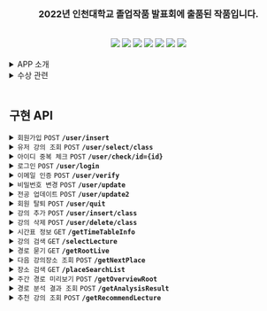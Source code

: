 <div align=center><span style='center'><h3> 2022년 인천대학교 졸업작품 발표회에 출품된 작품입니다.</h3></span></div><br>

<div align=center><img src="https://img.shields.io/badge/IntelliJ-000000?style=flat&logo=IntelliJ IDEA&logoColor=white"/> <img src="https://img.shields.io/badge/Spring-6DB33F?style=flat&logo=Spring Boot&logoColor=white"/> <img src="https://img.shields.io/badge/Spring Boot-6DB33F?style=flat&logo=Spring Boot&logoColor=white"/> <img src="https://img.shields.io/badge/Spring Security-6DB33F?style=flat&logo=Spring Security&logoColor=white"> <img src="https://img.shields.io/badge/Spring Data JPA-6DB33F?style=flat&logo=Databricks&logoColor=white"> <img src="https://img.shields.io/badge/Java-6DB33F?style=flat&logo=JAVA&logoColor=white"> <img src="https://img.shields.io/badge/MySQL-4479A1?style=flat&logo=MySQL&logoColor=white"></div>

<br>

<details>
<summary> APP 소개 </summary>

<br>

![inunavi](https://user-images.githubusercontent.com/85429793/235772684-2e480f82-1a84-4792-a270-5609f6b9bb39.png)

<div align=center> 서비스 기간 : 2022.03.02 ~ 2022.12.29
 
<br><br>
[playstore](https://play.google.com/store/apps/details?id=com.maru.inunavi)
<br>

<b> 캠퍼스 지리에 익숙치 않은 신입생 및 복학생을 위한 안드로이드 교내 지도 어플. </b><br>
<b> 서버단을 작성하였으며 9개월 간 약 400명의 이용자에게 서비스를 제공하였습니다.</b>
</div>

</details>

<details>
<summary> 수상 관련 </summary>

<br>

![KakaoTalk_20230503_043420577_06](https://user-images.githubusercontent.com/85429793/235777867-efeba544-5417-47da-9a67-27cdd1d2313c.jpg)

- [대회 정보](https://www.inu.ac.kr/user/indexSub.do?codyMenuSeq=1477369&siteId=isis&dum=dum&boardId=490566&page=1&command=albumView&boardSeq=681579&chkBoxSeq=&categoryId=&categoryDepth=)<br>

</details>

<br>

## 구현 API

<details>
 <summary><code>회원가입</code> <code>POST</code> <code><b>/user/insert</b></code></summary>
 
<br>

> ### Parameters
> ```java
> email : 이메일
> password : 비밀번호
> major : 전공
>```
>
> ### Responses
> <details open><summary>success</summary> 
> <br>
>
> ```HTTP
> HTTP/1.1 200 OK
> Content-Type: application/json;charset=UTF-8
>
>{
>    "success": "true",
>    "email": "liardanc3@gmail.com"
>}
> ```
> </details>
>
> <details><summary>failure</summary> 
> <br>
>
> ```java
> HTTP/1.1 500 Internal Server Error
> Content-Type: application/json;charset=UTF-8
>
>{
>    "success": "false",
>    "email": "liardanc3@gmail.com"
>}
> ```
> </details>
>
> ### Run example
>
> ![insert](https://github.com/liardanc3/inunavi/assets/85429793/2709b32c-193a-4e82-a769-2f66f7bcbd8f)
></details>
></details>

<details>
 <summary><code>유저 강의 조회</code> <code>POST</code> <code><b>/user/select/class</b></code> </summary>

<br>

> ### Parameters
> ```java
> email : 이메일
>```
> 
>
> ### Responses
> <details open><summary>success</summary> 
> <br>
>
> ```HTTP
> HTTP/1.1 200 OK
> Content-Type: application/json;charset=UTF-8
>
>{
>    "response": [
>        {
>            "id": "799",
>            "department": "컴퓨터공학부",
>            "grade": "3",
>            "category": "전공필수",
>            "number": "IAA6021002",
>            "lectureName": "컴퓨터네트워크",
>            "professor": "---",
>            "classRoomRaw": "제7호관 정보기술대학-504 강의실(중)-1[SH504]",
>            "classTimeRaw": "\" [SH504:화(2B-3),금(7-8A)]\"",
>            "classRoom": "SH504,SH504,",
>            "classTime": "69-71,222-224,",
>            "how": "-",
>            "point": "3",
>            "formattedTime": "화 10:30 - 12:00, 금 15:00 - 17:00"
>        }
>    ]
>}
> ```
> </details>
>
> <details><summary>failure</summary> 
> <br>
>
> ```java
> HTTP/1.1 500 Internal Server Error
> Content-Type: application/json;charset=UTF-8
>
>{
>    "response": []
>}
> ```
></details>
>
>
> ### Run example
>
>![select-class](https://github.com/liardanc3/inunavi/assets/85429793/e73408a4-a6b8-426e-81e0-44648c36b0db)
> </details>
> </details>

<details>
 <summary><code>아이디 중복 체크</code> <code>POST</code> <code><b>/user/check/id={id}</b></code> </summary>

<br>

> ### Parameters
> ```java
> email : 이메일
>```
> 
>
> ### Responses
> <details open><summary>success</summary> 
> <br>
>
> ```HTTP
> HTTP/1.1 200 OK
> Content-Type: application/json;charset=UTF-8
>
>{
>    "success": "true",
>    "email": "liardanc3@gmail.com"
>}
> ```
> </details>
>
> ### Run example
>
> ![user-check-id](https://github.com/liardanc3/inunavi/assets/85429793/ebbc7813-15a0-4aa4-bfe4-072452820ac2)
> </details>
> </details>

<details>
 <summary><code>로그인</code> <code>POST</code> <code><b>/user/login</b></code> </summary>

<br>

> ### Parameters
> ```java
> email : 이메일
> password : 비밀번호
>```
> 
>
> ### Responses
> <details open><summary>success</summary> 
> <br>
>
> ```HTTP
> HTTP/1.1 200 OK
> Content-Type: application/json;charset=UTF-8
>
>{
>    "success": "true",
>    "email": "liardanc3@gmail.com"
>}
> ```
> </details>
>
> <details><summary>failure</summary> 
> <br>
>
> ```java
> HTTP/1.1 500 Internal Server Error
> Content-Type: application/json;charset=UTF-8
>
>{
>    "success": "false",
>    "email": "liardanc3@gmail.com",
>    "message": "로그인 실패"
>}
> ```
></details>
>
>
> ### Run example
>
> ![login](https://github.com/liardanc3/inunavi/assets/85429793/4cad3f58-b8ec-4c6e-bb4f-34ea9474e3a1)
> </details>
> </details>

<details>
 <summary><code>이메일 인증</code> <code>POST</code> <code><b>/user/verify</b></code> </summary>

<br>

> ### Parameters
> ```java
> email : 이메일
>```
> 
>
> ### Responses
> <details open><summary>success</summary> 
> <br>
>
> ```HTTP
> HTTP/1.1 200 OK
> Content-Type: application/json;charset=UTF-8
>
>{
>    "success": "true",
>    "code": "4b52bb9f"
>}
> ```
> </details>
>
> <details><summary>failure</summary> 
> <br>
>
> ```java
> HTTP/1.1 500 Internal Server Error
> Content-Type: application/json;charset=UTF-8
>
>{
>    "success": "false",
>    "message": "Unauthorized Access"
>}
> ```
></details>
>
>
> ### Run example
>
> ![verify](https://github.com/liardanc3/inunavi/assets/85429793/cf80d0e8-16e7-43c9-9e8a-92dc5b2f23ae)
> </details>
> </details>

<details>
 <summary><code>비밀번호 변경</code> <code>POST</code> <code><b>/user/update</b></code> </summary>

<br>

> ### Parameters
> ```java
> email : 이메일
> newPassword : 새로운 비밀번호
>```
> 
>
> ### Responses
> <details open><summary>success</summary> 
> <br>
>
> ```HTTP
> HTTP/1.1 200 OK
> Content-Type: application/json;charset=UTF-8
>
>{
>    "success": "true",
>    "email": "test@gmail.com"
>}
> ```
> </details>
>
> <details><summary>failure</summary> 
> <br>
>
> ```java
> HTTP/1.1 500 Internal Server Error
> Content-Type: application/json;charset=UTF-8
>
>{
>    "success": "false",
>    "email": "not_present_email@no.com"
>}
> ```
></details>
>
>
> ### Run example
>
> ![updatepassword](https://github.com/liardanc3/inunavi/assets/85429793/8937e6a8-752e-4ac9-aa7e-1da877126fad)
> </details>
> </details>

<details>
 <summary><code>전공 업데이트</code> <code>POST</code> <code><b>/user/update2</b></code> </summary>

<br>

> ### Parameters
> ```java
> email : 이메일
> newMajor : 새로운 전공
>```
> 
>
> ### Responses
> <details open><summary>success</summary> 
> <br>
>
> ```HTTP
> HTTP/1.1 200 OK
> Content-Type: application/json;charset=UTF-8
>
>{
>    "success": "true",
>    "email": "liardanc3@gmail.com"
>}
> ```
> </details>
>
> <details><summary>failure</summary> 
> <br>
>
> ```java
> HTTP/1.1 500 Internal Server Error
> Content-Type: application/json;charset=UTF-8
>
>{
>    "success": "false",
>    "email": "not_present_email@no.com"
>}
> ```
></details>
>
>
> ### Run example
>
> ![update2](https://github.com/liardanc3/inunavi/assets/85429793/636de0e0-d206-4a1d-b640-bc9b4d624bde)
> </details>
> </details>

<details>
 <summary><code>회원 탈퇴</code> <code>POST</code> <code><b>/user/quit</b></code> </summary>

<br>

> ### Parameters
> ```java
> email : 이메일
> password : 비밀번호
>```
> 
>
> ### Responses
> <details open><summary>success</summary> 
> <br>
>
> ```HTTP
> HTTP/1.1 200 OK
> Content-Type: application/json;charset=UTF-8
>
>{
>    "success": "true",
>    "email": "test@gmail.com"
>}
> ```
> </details>
>
> <details><summary>failure</summary> 
> <br>
>
> ```java
> HTTP/1.1 500 Internal Server Error
> Content-Type: application/json;charset=UTF-8
>
>{
>    "success": "false",
>    "email": "not_present_email@no.com"
>}
> ```
></details>
>
>
> ### Run example
>
> ![quit](https://github.com/liardanc3/inunavi/assets/85429793/d413784f-d4a5-480d-8292-43a94e5d78ac)
> </details>
> </details>

<details>
 <summary><code>강의 추가</code> <code>POST</code> <code><b>/user/insert/class</b></code> </summary>

<br>

> ### Parameters
> ```java
> email : 이메일
> class_id : 강좌번호
>```
> 
>
> ### Responses
> <details open><summary>success</summary> 
> <br>
>
> ```HTTP
> HTTP/1.1 200 OK
> Content-Type: application/json;charset=UTF-8
>
>{
>    "success": "true",
>    "email": "test@gmail.com"
>}
> ```
> </details>
>
> <details><summary>failure</summary> 
> <br>
>
> ```java
> HTTP/1.1 500 Internal Server Error
> Content-Type: application/json;charset=UTF-8
>
>{
>    "success": "false",
>    "email": "test@gmail.com"
>}
> ```
></details>
>
>
> ### Run example
>
> ![insert-class](https://github.com/liardanc3/inunavi/assets/85429793/06515652-a462-46bd-b299-b6ac2122142b)
> </details>
> </details>

<details>
 <summary><code>강의 삭제</code> <code>POST</code> <code><b>/user/delete/class</b></code> </summary>

<br>

> ### Parameters
> ```java
> email : 이메일
> class_id : 강의번호
>```
> 
>
> ### Responses
> <details open><summary>success</summary> 
> <br>
>
> ```HTTP
> HTTP/1.1 200 OK
> Content-Type: application/json;charset=UTF-8
>
>{
>    "success": "true",
>    "email": "test@gmail.com"
>}
> ```
> </details>
>
> <details><summary>failure</summary> 
> <br>
>
> ```java
> HTTP/1.1 500 Internal Server Error
> Content-Type: application/json;charset=UTF-8
>
>{
>    "success": "false",
>    "email": "test@gmail.com"
>}
> ```
></details>
>
>
> ### Run example
>
> ![delete-class](https://github.com/liardanc3/inunavi/assets/85429793/39413b70-5ba4-494c-b424-47be04716d6a)
> </details>
> </details>

<details>
 <summary><code>시간표 정보</code> <code>GET</code> <code><b>/getTimeTableInfo</b></code> </summary>

<br>

> ### Responses
> <details open><summary>success</summary> 
> <br>
>
> ```HTTP
> HTTP/1.1 200 OK
> Content-Type: application/json;charset=UTF-8
>
>{
>    "response": {
>        "year": "2023",
>        "semester": "여름",
>        "majorArrayString": "국어국문학과,영어영문학과,독어독문학과,불어불문학과,일어일문학과,중어중국학과,수학과,물리학과,화학과,소비자ㆍ아동학과,패션산업학과,해양학과,사회복지학과,신문방송학과,문헌정보학과,창의인재개발학과,행정학과,정치외교학과,경제학과,경제학과(야),무역학부,무역학부(야),소비자학과,기계공학과,기계공학과(야),메카트로닉스공학과,전기공학과,전자공학과,전자공학과(야),산업경영공학과,산업경영공학과(야),안전공학과,신소재공학과,에너지화학공학과,컴퓨터공학부,컴퓨터공학부(야),정보통신공학과,임베디드시스템공학과,경영학부,세무회계학과,조형예술학부,한국화전공,서양화전공,디자인학부,공연예술학과,체육학부,운동건강학부,국어교육과,영어교육과,일어교육과,수학교육과,체육교육과,유아교육과,역사교육과,윤리교육과,도시행정학과,도시건축학부,건축공학전공,도시건축학전공,도시공학과,도시환경공학부,건설환경공학전공,환경공학전공,생명과학부,생명과학전공,분자의생명전공,생명공학부,생명공학전공,나노바이오전공,동북아국제통상학부,한국통상전공,법학부,광전자공학전공(연계),물류학전공(연계),인공지능소프트웨어연계전공,창의적디자인연계전공,뷰티산업연계전공,인문문화예술기획연계전공,소셜데이터사이언스연계전공,전체",
>        "CSEArrayString": "대학영어2,Academic English,컴퓨팅적사고와SW,글쓰기이론과실제,대학영어회화2,전체",
>        "categoryListString": "전공기초,전공선택,전공필수,교양필수,기초과학,교양선택,교직,일반선택,군사학,전체"
>    }
>}
> ```
> </details>
> </details>

<details>
 <summary><code>강의 검색</code> <code>GET</code> <code><b>/selectLecture</b></code> </summary>

<br>

> ### Parameters
> ```java
> main_keyword : 검색 단어
> keyword_option : 검색 옵션(과목명, 교수명)
>```
> 
>
> ### Responses
> <details open><summary>success</summary> 
> <br>
>
> ```HTTP
> HTTP/1.1 200 OK
> Content-Type: application/json;charset=UTF-8
>
>{
>    "response": [
>        {
>            "id": 767,
>            "department": "컴퓨터공학부",
>            "grade": "1",
>            "category": "교양필수",
>            "number": "XAA1359031",
>            "professor": "XXX",
>            "classRoomRaw": "제7호관 정보기술대학-304 강의실(대)-계단식[SH304]",
>            "classTimeRaw": "\" [SH304:화(2)(3),목(6)]\"",
>            "classRoom": "SH304,SH304",
>            "classTime": "68-71,172-173,",
>            "how": "-",
>            "point": "3",
>            "realTime": "화 10:00 - 12:00, 목 14:00 - 15:00",
>            "lecturename": "대학수학(2)"
>        }
>     ]
>}
> ```
> </details>
>
> <details><summary>failure</summary> 
> <br>
>
> ```java
> HTTP/1.1 200 OK
> Content-Type: application/json;charset=UTF-8
>
>{
>    "response": []
>}
> ```
></details>
>
>
> ### Run example
>
> ![selectlecture](https://github.com/liardanc3/inunavi/assets/85429793/52e82a68-a1f4-40f7-9767-f89150d5c539)
> </details>
> </details>

<details>
 <summary><code>경로 묻기</code> <code>GET</code> <code><b>/getRootLive</b></code> </summary>

<br>

> ### Parameters
> ```java
> email : 이메일
>```
> 
>
> ### Responses
> <details open><summary>success</summary> 
> <br>
>
> ```HTTP
> HTTP/1.1 200 OK
> Content-Type: application/json;charset=UTF-8
>
>{
>    "success": "true",
>    "email": "liardanc3@gmail.com"
>}
> ```
> </details>
>
> <details><summary>failure</summary> 
> <br>
>
> ```java
> HTTP/1.1 500 Internal Server Error
> Content-Type: application/json;charset=UTF-8
>
>{
>    "response": []
>}
> ```
></details>
>
>
> ### Run example
>
> ![getrootlive](https://github.com/liardanc3/inunavi/assets/85429793/31505e6c-5c92-48cb-87b9-dc91f8437b42)
> </details>
> </details>

<details>
 <summary><code>다음 강의장소 조회</code> <code>POST</code> <code><b>/getNextPlace</b></code> </summary>

<br>

> ### Parameters
> ```java
> email : 이메일
>```
> 
>
> ### Responses
> <details open><summary>success</summary> 
> <br>
>
> ```HTTP
> HTTP/1.1 200 OK
> Content-Type: application/json;charset=UTF-8
>
>{
>    "success": "true",
>    "email": "liardanc3@gmail.com"
>}
> ```
> </details>
>
> <details><summary>failure</summary> 
> <br>
>
> ```java
> HTTP/1.1 500 Internal Server Error
> Content-Type: application/json;charset=UTF-8
>
>{
>    "response": []
>}
> ```
></details>
>
>
> ### Run example
>
> ![getnextplace](https://github.com/liardanc3/inunavi/assets/85429793/29e59910-ddea-4385-a45f-559b4b949652)
> </details>
> </details>


<details>
 <summary><code>장소 검색</code> <code>GET</code> <code><b>/placeSearchList</b></code> </summary>

<br>

> ### Parameters
> ```java
> searchKeyword : 검색어
> myLocation : 현재 좌표
>```
> 
>
> ### Responses
> <details open><summary>success</summary> 
> <br>
>
> ```HTTP
> HTTP/1.1 200 OK
> Content-Type: application/json;charset=UTF-8
>
>{
>    "response": [
>        {
>            "placeCode": "FOODSTU0,CAFECDSTU0",
>            "title": "학생식당",
>            "sort": "식당",
>            "distance": 1011.9700490800614,
>            "location": "37.374161554994025, 126.63175437187864",
>            "time": "점심 10:30 ~ 14:00 · 저녁 17:00 ~ 18:30",
>            "callNum": "-"
>        },
>        {
>            "placeCode": "FOODSTU1,CONGSSTU1",
>            "title": "제1기숙사 식당",
>            "sort": "식당",
>            "distance": 1127.305253103789,
>            "location": "37.37357062725584, 126.62995831475537",
>            "time": "아침 08:00 ~ 10:00 · 점심 11:30 ~ 13:30 ",
>            "callNum": "-"
>        }
>    ]
>}
> ```
> </details>
>
>
> ### Run example
>
> ![placeSearchList](https://github.com/liardanc3/inunavi/assets/85429793/8d533b83-eaaf-47a2-8fd5-81c4dd3568bb)
> </details>
> </details>


<details>
 <summary><code>주간 경로 미리보기</code> <code>POST</code> <code><b>/getOverviewRoot</b></code> </summary>

<br>

> ### Parameters
> ```java
> email : 이메일
>```
> 
>
> ### Responses
> <details open><summary>success</summary> 
> <br>
>
> ```HTTP
> HTTP/1.1 200 OK
> Content-Type: application/json;charset=UTF-8
>
>{
>    "success": "true",
>    "email": "liardanc3@gmail.com"
>}
> ```
> </details>
>
> <details><summary>failure</summary> 
> <br>
>
> ```java
> HTTP/1.1 500 Internal Server Error
> Content-Type: application/json;charset=UTF-8
>
>{
>    "response": []
>}
> ```
></details>
>
>
> ### Run example
>
> ![getoverview](https://github.com/liardanc3/inunavi/assets/85429793/9f8a5b6a-3239-4d21-8376-56ff421180c6)
> </details>
> </details>

<details>
 <summary><code>경로 분석 결과 조회</code> <code>POST</code> <code><b>/getAnalysisResult</b></code> </summary>

<br>

> ### Parameters
> ```java
> email : 이메일
>```
> 
>
> ### Responses
> <details open><summary>success</summary> 
> <br>
>
> ```HTTP
> HTTP/1.1 200 OK
> Content-Type: application/json;charset=UTF-8
>
>{
>    "success": "true",
>    "email": "liardanc3@gmail.com"
>}
> ```
> </details>
>
> <details><summary>failure</summary> 
> <br>
>
> ```java
> HTTP/1.1 500 Internal Server Error
> Content-Type: application/json;charset=UTF-8
>
>{
>    "response": []
>}
> ```
></details>
>
>
> ### Run example
>
> ![analysisresult](https://github.com/liardanc3/inunavi/assets/85429793/a2442ae7-49e3-4b2e-a200-6d8698c5c42f)
> </details>
> </details>


<details>
 <summary><code>추천 강의 조회</code> <code>POST</code> <code><b>/getRecommendLecture</b></code> </summary>

<br>

> ### Parameters
> ```java
> email : 이메일
>```
> 
>
> ### Responses
> <details open><summary>success</summary> 
> <br>
>
> ```HTTP
> HTTP/1.1 200 OK
> Content-Type: application/json;charset=UTF-8
>
>{
>    "success": "true",
>    "email": "liardanc3@gmail.com"
>}
> ```
> </details>
>
> <details><summary>failure</summary> 
> <br>
>
> ```java
> HTTP/1.1 500 Internal Server Error
> Content-Type: application/json;charset=UTF-8
>
>{
>    "response": []
>}
> ```
></details>
>
>
> ### Run example
>
> ![recommend](https://github.com/liardanc3/inunavi/assets/85429793/ff981f04-6e16-4cf6-86f9-f642efee9a28)
> </details>
> </details>
